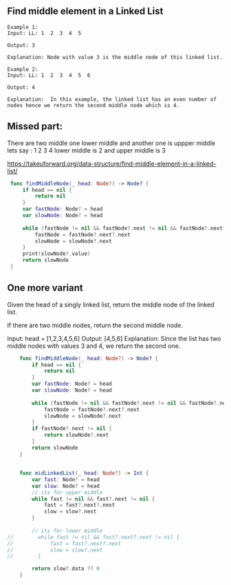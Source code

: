 
## Find middle element in a Linked List

```console
Example 1:
Input: LL: 1  2  3  4  5 

Output: 3

Explanation: Node with value 3 is the middle node of this linked list.

Example 2:
Input: LL: 1  2  3  4  5  6

Output: 4

Explanation:  In this example, the linked list has an even number of nodes hence we return the second middle node which is 4.
```

## Missed part: 
There are two middle one lower middle and another one is uppper middle 
lets say : 1 2 3 4 lower middle is 2 and upper middle is 3 


https://takeuforward.org/data-structure/find-middle-element-in-a-linked-list/

   ```swift
    func findMiddleNode(_ head: Node?) -> Node? {
        if head == nil {
            return nil
        }
        var fastNode: Node? = head
        var slowNode: Node? = head
        
        while (fastNode != nil && fastNode?.next != nil && fastNode?.next?.next != nil) {
            fastNode = fastNode?.next?.next
            slowNode = slowNode?.next
        }
        print(slowNode?.value)
        return slowNode
    }
   ```

## One more variant 

Given the head of a singly linked list, return the middle node of the linked list.

If there are two middle nodes, return the second middle node.

Input: head = [1,2,3,4,5,6]
Output: [4,5,6]
Explanation: Since the list has two middle nodes with values 3 and 4, we return the second one.

```swift
    func findMiddleNode(_ head: Node?) -> Node? {
        if head == nil {
            return nil
        }
        var fastNode: Node? = head
        var slowNode: Node? = head
        
        while (fastNode != nil && fastNode?.next != nil && fastNode?.next?.next != nil) {
            fastNode = fastNode?.next?.next
            slowNode = slowNode?.next
        }
        if fastNode?.next != nil {
            return slowNode?.next
        }
        return slowNode
    }
   ```


## 

```swift
    func midLinkedList(_ head: Node?) -> Int {        
        var fast: Node? = head
        var slow: Node? = head
        // its for upper middle
        while fast != nil && fast?.next != nil {
            fast = fast?.next?.next
            slow = slow?.next
        }
        
        // its for lower middle
//        while fast != nil && fast?.next?.next != nil {
//            fast = fast?.next?.next
//            slow = slow?.next
//        }

        return slow?.data ?? 0
    }

```